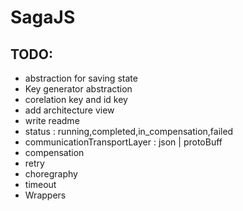 # SagaJS

## TODO:

- abstraction for saving state
- Key generator abstraction
- corelation key and id key
- add architecture view
- write readme
- status : running,completed,in_compensation,failed
- communicationTransportLayer : json | protoBuff
- compensation
- retry
- choregraphy
- timeout
- Wrappers